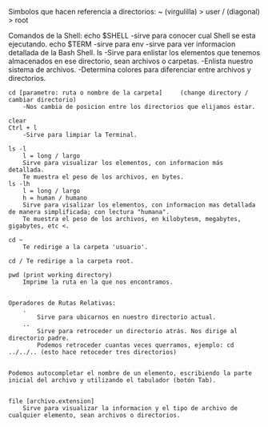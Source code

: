 Simbolos que hacen referencia a directorios:
    ~ (virgulilla) > user
    / (diagonal)   > root

Comandos de la Shell:
    echo $SHELL
        -sirve para conocer cual Shell se esta ejecutando.
    echo $TERM
        -sirve para
    env
        -sirve para ver informacion detallada de la Bash Shell.
    ls
        -Sirve para enlistar los elementos que tenemos almacenados en ese directorio, sean archivos o carpetas.
        -Enlista nuestro sistema de archivos.
        -Determina colores para diferenciar entre archivos y directorios.
    
    cd [parametro: ruta o nombre de la carpeta]     (change directory / cambiar directorio)
        -Nos cambia de posicion entre los directorios que elijamos estar.
    
    clear
    Ctrl + l
        -Sirve para limpiar la Terminal.
    
    ls -l
        l = long / largo
        Sirve para visualizar los elementos, con informacion más detallada.
        Te muestra el peso de los archivos, en bytes.
    ls -lh
        l = long / largo
        h = human / humano
        Sirve para visalizar los elementos, con informacion mas detallada de manera simplificada; con lectura "humana".
        Te muestra el peso de los archivos, en kilobytesm, megabytes, gigabytes, etc <.
    
    cd ~
        Te redirige a la carpeta 'usuario'.
    
    cd / Te redirige a la carpeta root.

    pwd (print working directory)
        Imprime la ruta en la que nos encontramos.


    Operadores de Rutas Relativas:
        .
            Sirve para ubicarnos en nuestro directorio actual.
        ..
            Sirve para retroceder un directorio atrás. Nos dirige al directorio padre.
            Podemos retroceder cuantas veces querramos, ejemplo: cd ../../.. (esto hace retoceder tres directorios)


    Podemos autocompletar el nombre de un elemento, escribiendo la parte inicial del archivo y utilizando el tabulador (botón Tab).
    

    file [archivo.extension]
        Sirve para visualizar la informacion y el tipo de archivo de cualquier elemento, sean archivos o directorios.
    
    